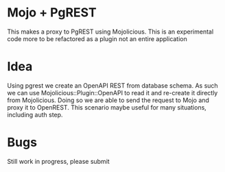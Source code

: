 # Mojo + PgREST

This makes a proxy to PgREST using Mojolicious. This is an experimental
code more to be refactored as a plugin not an entire application

# Idea

Using pgrest we create an OpenAPI REST from database schema. As such we can use
Mojolicious::Plugin::OpenAPI to read it and re-create it directly from
Mojolicious. Doing so we are able to send the request to Mojo and proxy it to
OpenREST. This scenario maybe useful for many situations, including auth step.

# Bugs

Still work in progress, please submit
